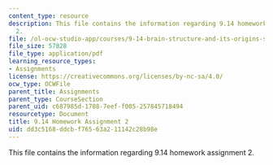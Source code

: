 ```yaml
---
content_type: resource
description: This file contains the information regarding 9.14 homework assignment
  2.
file: /ol-ocw-studio-app/courses/9-14-brain-structure-and-its-origins-spring-2014/dd3c5168ddcbf76563a211142c28b98e_MIT9_14S14_Homework2.pdf
file_size: 57828
file_type: application/pdf
learning_resource_types:
- Assignments
license: https://creativecommons.org/licenses/by-nc-sa/4.0/
ocw_type: OCWFile
parent_title: Assignments
parent_type: CourseSection
parent_uid: c687985d-1788-7eef-f005-257845718494
resourcetype: Document
title: 9.14 Homework Assignment 2
uid: dd3c5168-ddcb-f765-63a2-11142c28b98e
---
```

This file contains the information regarding 9.14 homework assignment 2.